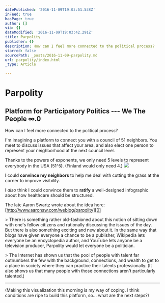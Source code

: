 ```yaml
---
datePublished: '2016-11-09T19:03:51.538Z'
inFeed: true
hasPage: true
author: []
via: {}
dateModified: '2016-11-09T19:03:42.291Z'
title: Parpolity
publisher: {}
description: How can I feel more connected to the political process?
starred: false
sourcePath: _posts/2016-11-09-parpolity.md
url: parpolity/index.html
_type: Article

---
```

# Parpolity

## Platform for Participatory Politics --- We The People ∞.0

How can I feel more connected to the political process?

I'm imagining a platform to connect you with a council of 51 neighbors. You meet to discuss issues that affect your area, and also elect one person to represent your neighborhood at the next council level.

Thanks to the powers of exponents, we only need 5 levels to represent everybody in the USA (51^5). (Finland would only need 4.)
![](https://imgflo.herokuapp.com/graph/2b2431f8e7ba7b0/1a867e67580471eff5fa9cd8279df221/croprotate.png?cropheight=358&cropwidth=490&degrees=0&input=https%3A%2F%2Fthe-grid-user-content.s3-us-west-2.amazonaws.com%2F9c232193-5b78-44aa-9e36-2ac92e09d199.png&x=5&y=79)

I could **convince my neighbors** to help me deal with cutting the grass at the corner to improve visibility.

I _also_ think I could convince them to **ratify** a well-designed infographic about how healthcare should be structured.

The late Aaron Swartz wrote about the idea here: [http://www.aaronsw.com/weblog/parpolity][0]

\> There is something rather old-fashioned about this notion of sitting down with one's fellow citizens and rationally discussing the issues of the day. But there is also something exciting and new about it. In the same way that blogs have given everyone a chance to be a publisher, Wikipedia lets everyone be an encyclopedia author, and YouTube lets anyone be a television producer, Parpolity would let everyone be a politician.

\> The Internet has shown us that the pool of people with talent far outnumbers the few with the background, connections, and wealth to get to a place in society where they can practice their talents professionally. (It also shows us that many people with those connections aren't particularly talented.)

---

(Making this visualization this morning is my way of coping. I think conditions are ripe to build this platform, so... what are the next steps?)

[0]: http://www.aaronsw.com/weblog/parpolity